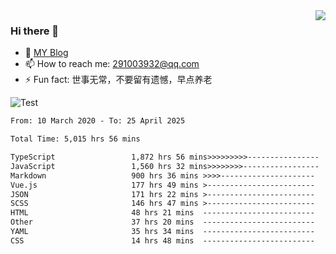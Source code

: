 <img align='right' src='https://github-readme-stats.vercel.app/api?username=niaogege&show_icons=true&theme=radical'/>

### Hi there 👋

- 🌱 [MY Blog](https://bythewayer.com/)
- 📫 How to reach me: 291003932@qq.com
- ⚡ Fun fact:  世事无常，不要留有遗憾，早点养老

![Test](https://github-readme-stats.vercel.app/api/top-langs/?username=niaogege&layout=compact)

<!--START_SECTION:waka-->

```txt
From: 10 March 2020 - To: 25 April 2025

Total Time: 5,015 hrs 56 mins

TypeScript                 1,872 hrs 56 mins>>>>>>>>>----------------   37.34 %
JavaScript                 1,560 hrs 32 mins>>>>>>>>-----------------   31.11 %
Markdown                   900 hrs 36 mins >>>>---------------------   17.95 %
Vue.js                     177 hrs 49 mins >------------------------   03.55 %
JSON                       171 hrs 22 mins >------------------------   03.42 %
SCSS                       146 hrs 47 mins >------------------------   02.93 %
HTML                       48 hrs 21 mins  -------------------------   00.96 %
Other                      37 hrs 20 mins  -------------------------   00.74 %
YAML                       35 hrs 34 mins  -------------------------   00.71 %
CSS                        14 hrs 48 mins  -------------------------   00.30 %
```

<!--END_SECTION:waka-->
